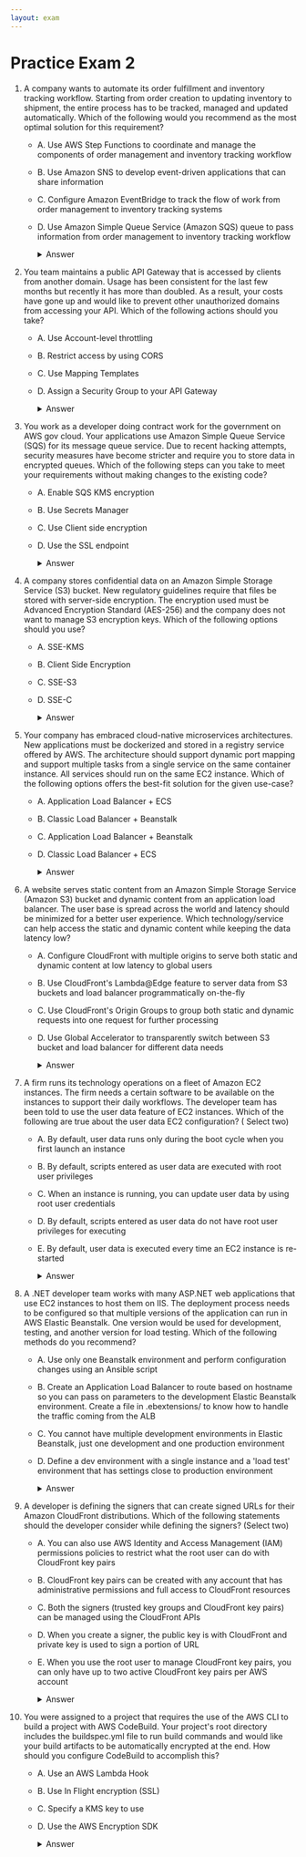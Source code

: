 ```yaml
---
layout: exam
---
```


# Practice Exam 2

1. A company wants to automate its order fulfillment and inventory tracking workflow. Starting from order creation to updating inventory to shipment, the entire process has to be tracked, managed and updated automatically. Which of the following would you recommend as the most optimal solution for this requirement?
   
   - A. Use AWS Step Functions to coordinate and manage the components of order management and inventory tracking workflow
   - B. Use Amazon SNS to develop event-driven applications that can share information
   - C. Configure Amazon EventBridge to track the flow of work from order management to inventory tracking systems
   - D. Use Amazon Simple Queue Service (Amazon SQS) queue to pass information from order management to inventory tracking workflow

     <details markdown=1><summary markdown='span'>Answer</summary>
       Correct answer: A
     </details>

2. You team maintains a public API Gateway that is accessed by clients from another domain. Usage has been consistent for the last few months but recently it has more than doubled. As a result, your costs have gone up and would like to prevent other unauthorized domains from accessing your API. Which of the following actions should you take?

   - A. Use Account-level throttling
   - B. Restrict access by using CORS
   - C. Use Mapping Templates
   - D. Assign a Security Group to your API Gateway

     <details markdown=1><summary markdown='span'>Answer</summary>
       Correct answer: B
     </details>

3. You work as a developer doing contract work for the government on AWS gov cloud. Your applications use Amazon Simple Queue Service (SQS) for its message queue service. Due to recent hacking attempts, security measures have become stricter and require you to store data in encrypted queues. Which of the following steps can you take to meet your requirements without making changes to the existing code?

   - A. Enable SQS KMS encryption
   - B. Use Secrets Manager
   - C. Use Client side encryption
   - D. Use the SSL endpoint
   
     <details markdown=1><summary markdown='span'>Answer</summary>
        Correct answer: A
     </details>

4. A company stores confidential data on an Amazon Simple Storage Service (S3) bucket. New regulatory guidelines require that files be stored with server-side encryption. The encryption used must be Advanced Encryption Standard (AES-256) and the company does not want to manage S3 encryption keys. Which of the following options should you use?

   - A. SSE-KMS
   - B. Client Side Encryption
   - C. SSE-S3
   - D. SSE-C

     <details markdown=1><summary markdown='span'>Answer</summary>
        Correct answer: C
     </details>

5. Your company has embraced cloud-native microservices architectures. New applications must be dockerized and stored in a registry service offered by AWS. The architecture should support dynamic port mapping and support multiple tasks from a single service on the same container instance. All services should run on the same EC2 instance. Which of the following options offers the best-fit solution for the given use-case?
   
   - A. Application Load Balancer + ECS
   - B. Classic Load Balancer + Beanstalk
   - C. Application Load Balancer + Beanstalk
   - D. Classic Load Balancer + ECS

     <details markdown=1><summary markdown='span'>Answer</summary>
        Correct answer: A
     </details>

6. A website serves static content from an Amazon Simple Storage Service (Amazon S3) bucket and dynamic content from an application load balancer. The user base is spread across the world and latency should be minimized for a better user experience. Which technology/service can help access the static and dynamic content while keeping the data latency low?

   - A. Configure CloudFront with multiple origins to serve both static and dynamic content at low latency to global users
   - B. Use CloudFront's Lambda@Edge feature to server data from S3 buckets and load balancer programmatically on-the-fly
   - C. Use CloudFront's Origin Groups to group both static and dynamic requests into one request for further processing
   - D. Use Global Accelerator to transparently switch between S3 bucket and load balancer for different data needs

     <details markdown=1><summary markdown='span'>Answer</summary>
        Correct answer: A
     </details>

7. A firm runs its technology operations on a fleet of Amazon EC2 instances. The firm needs a certain software to be available on the instances to support their daily workflows. The developer team has been told to use the user data feature of EC2 instances. Which of the following are true about the user data EC2 configuration? ( Select two)

   - A. By default, user data runs only during the boot cycle when you first launch an instance
   - B. By default, scripts entered as user data are executed with root user privileges
   - C. When an instance is running, you can update user data by using root user credentials
   - D. By default, scripts entered as user data do not have root user privileges for executing
   - E. By default, user data is executed every time an EC2 instance is re-started

     <details markdown=1><summary markdown='span'>Answer</summary>
        Correct answer: A, B
     </details>

8. A .NET developer team works with many ASP.NET web applications that use EC2 instances to host them on IIS. The deployment process needs to be configured so that multiple versions of the application can run in AWS Elastic Beanstalk. One version would be used for development, testing, and another version for load testing. Which of the following methods do you recommend?

   - A. Use only one Beanstalk environment and perform configuration changes using an Ansible script
   - B. Create an Application Load Balancer to route based on hostname so you can pass on parameters to the development Elastic Beanstalk environment. Create a file in .ebextensions/ to know how to handle the traffic coming from the ALB
   - C. You cannot have multiple development environments in Elastic Beanstalk, just one development and one production environment
   - D. Define a dev environment with a single instance and a 'load test' environment that has settings close to production environment

     <details markdown=1><summary markdown='span'>Answer</summary>
        Correct answer: D
     </details>

9. A developer is defining the signers that can create signed URLs for their Amazon CloudFront distributions. Which of the following statements should the developer consider while defining the signers? (Select two)

   - A. You can also use AWS Identity and Access Management (IAM) permissions policies to restrict what the root user can do with CloudFront key pairs
   - B. CloudFront key pairs can be created with any account that has administrative permissions and full access to CloudFront resources
   - C. Both the signers (trusted key groups and CloudFront key pairs) can be managed using the CloudFront APIs
   - D. When you create a signer, the public key is with CloudFront and private key is used to sign a portion of URL
   - E. When you use the root user to manage CloudFront key pairs, you can only have up to two active CloudFront key pairs per AWS account

     <details markdown=1><summary markdown='span'>Answer</summary>
        Correct answer: D, E
     </details>

10. You were assigned to a project that requires the use of the AWS CLI to build a project with AWS CodeBuild. Your project's root directory includes the buildspec.yml file to run build commands and would like your build artifacts to be automatically encrypted at the end. How should you configure CodeBuild to accomplish this?
    
    - A. Use an AWS Lambda Hook
    - B. Use In Flight encryption (SSL)
    - C. Specify a KMS key to use
    - D. Use the AWS Encryption SDK

      <details markdown=1><summary markdown='span'>Answer</summary>
        Correct answer: C
     </details>


